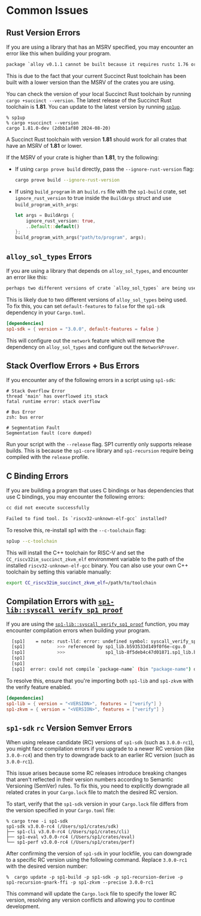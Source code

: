 # Common Issues

## Rust Version Errors

If you are using a library that has an MSRV specified, you may encounter an error like this when building your program.

```txt
package `alloy v0.1.1 cannot be built because it requires rustc 1.76 or newer, while the currently active rustc version is 1.75.0-nightly`
```

This is due to the fact that your current Succinct Rust toolchain has been built with a lower version than the MSRV of the crates you are using. 

You can check the version of your local Succinct Rust toolchain by running `cargo +succinct --version`. The latest release of the Succinct Rust toolchain is **1.81**. You can update to the latest version by running [`sp1up`](../getting-started/install.md).

```shell
% sp1up
% cargo +succinct --version
cargo 1.81.0-dev (2dbb1af80 2024-08-20)
```

A Succinct Rust toolchain with version **1.81** should work for all crates that have an MSRV of **1.81** or lower.

If the MSRV of your crate is higher than **1.81**, try the following:

- If using `cargo prove build` directly, pass the `--ignore-rust-version` flag:

  ```bash
  cargo prove build --ignore-rust-version
  ```

- If using `build_program` in an `build.rs` file with the `sp1-build` crate, set `ignore_rust_version` to true inside the `BuildArgs` struct and use
  `build_program_with_args`:

  ```rust
  let args = BuildArgs {
      ignore_rust_version: true,
      ..Default::default()
  };
  build_program_with_args("path/to/program", args);
  ```

## `alloy_sol_types` Errors

If you are using a library that depends on `alloy_sol_types`, and encounter an error like this:

```txt
perhaps two different versions of crate `alloy_sol_types` are being used?
```

This is likely due to two different versions of `alloy_sol_types` being used. To fix this, you can set `default-features` to `false` for the `sp1-sdk` dependency in your `Cargo.toml`.

```toml
[dependencies]
sp1-sdk = { version = "3.0.0", default-features = false }
```

This will configure out the `network` feature which will remove the dependency on `alloy_sol_types` and configure out the `NetworkProver`.

## Stack Overflow Errors + Bus Errors

If you encounter any of the following errors in a script using `sp1-sdk`:

```shell
# Stack Overflow Error
thread 'main' has overflowed its stack
fatal runtime error: stack overflow

# Bus Error
zsh: bus error

# Segmentation Fault
Segmentation fault (core dumped)
```

Run your script with the `--release` flag. SP1 currently only supports release builds. This is because
the `sp1-core` library and `sp1-recursion` require being compiled with the `release` profile.

## C Binding Errors

If you are building a program that uses C bindings or has dependencies that use C bindings, you may encounter the following errors:

```txt
cc did not execute successfully
```

```txt
Failed to find tool. Is `riscv32-unknown-elf-gcc` installed?
```

To resolve this, re-install sp1 with the `--c-toolchain` flag:

```bash
sp1up --c-toolchain
```

This will install the C++ toolchain for RISC-V and set the `CC_riscv32im_succinct_zkvm_elf` environment
variable to the path of the installed `riscv32-unknown-elf-gcc` binary. You can also use your own
C++ toolchain by setting this variable manually:

```bash
export CC_riscv32im_succinct_zkvm_elf=/path/to/toolchain
```

## Compilation Errors with [`sp1-lib::syscall_verify_sp1_proof`](https://docs.rs/sp1-lib/latest/sp1_lib/fn.syscall_verify_sp1_proof.html)

If you are using the [`sp1-lib::syscall_verify_sp1_proof`](https://docs.rs/sp1-lib/latest/sp1_lib/fn.syscall_verify_sp1_proof.html) function, you may encounter compilation errors when building your program.

```bash
  [sp1]    = note: rust-lld: error: undefined symbol: syscall_verify_sp1_proof
  [sp1]            >>> referenced by sp1_lib.b593533d149f0f6e-cgu.0
  [sp1]            >>>               sp1_lib-8f5deb4c47d01871.sp1_lib.b593533d149f0f6e-cgu.0.rcgu.o:(sp1_lib::verify::verify_sp1_proof::h5c1bb38f11b3fe71) in ...
  [sp1]
  [sp1]
  [sp1]  error: could not compile `package-name` (bin "package-name") due to 1 previous error
```

To resolve this, ensure that you're importing both `sp1-lib` and `sp1-zkvm` with the verify feature enabled.

```toml
[dependencies]
sp1-lib = { version = "<VERSION>", features = ["verify"] }
sp1-zkvm = { version = "<VERSION>", features = ["verify"] }
```

## `sp1-sdk` `rc` Version Semver Errors

When using release candidate (RC) versions of `sp1-sdk` (such as `3.0.0-rc1`), you might face compilation errors if you upgrade to a newer RC version (like `3.0.0-rc4`) and then try to downgrade back to an earlier RC version (such as `3.0.0-rc1`).

This issue arises because some RC releases introduce breaking changes that aren't reflected in their version numbers according to Semantic Versioning (SemVer) rules. To fix this, you need to explicitly downgrade all related crates in your `Cargo.lock` file to match the desired RC version.

To start, verify that the `sp1-sdk` version in your `Cargo.lock` file differs from the version specified in your `Cargo.toml` file:

```shell
% cargo tree -i sp1-sdk
sp1-sdk v3.0.0-rc4 (/Users/sp1/crates/sdk)
├── sp1-cli v3.0.0-rc4 (/Users/sp1/crates/cli)
├── sp1-eval v3.0.0-rc4 (/Users/sp1/crates/eval)
└── sp1-perf v3.0.0-rc4 (/Users/sp1/crates/perf)
```

After confirming the version of `sp1-sdk` in your lockfile, you can downgrade to a specific RC version using the following command. Replace `3.0.0-rc1` with the desired version number:

```shell
%  cargo update -p sp1-build -p sp1-sdk -p sp1-recursion-derive -p sp1-recursion-gnark-ffi -p sp1-zkvm --precise 3.0.0-rc1
```

This command will update the `Cargo.lock` file to specify the lower RC version, resolving any version conflicts and allowing you to continue development.
